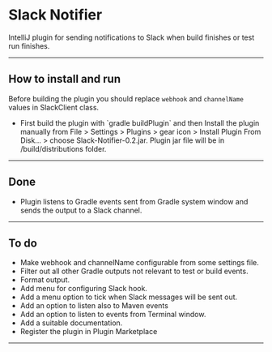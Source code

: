 # Slack Notifier
IntelliJ plugin for sending notifications to Slack when build finishes or test run finishes.
***
## How to install and run
Before building the plugin you should replace `webhook` and `channelName` values in SlackClient class.

<ul>
    <li>First build the plugin with `gradle buildPlugin` and then Install the plugin manually from File > Settings > Plugins > gear icon > Install Plugin From Disk... > choose Slack-Notifier-0.2.jar. Plugin jar file will be in /build/distributions folder.</li>
</ul>

***
## Done

<ul>
	<li>Plugin listens to Gradle events sent from Gradle system window and sends the output to a Slack channel.</li>
</ul>

***
## To do

<ul>
    <li>Make webhook and channelName configurable from some settings file.</li>
    <li>Filter out all other Gradle outputs not relevant to test or build events.</li>
    <li>Format output.</li>
    <li>Add menu for configuring Slack hook.</li>
    <li>Add a menu option to tick when Slack messages will be sent out.</li>
    <li>Add an option to listen also to Maven events</li>
    <li>Add an option to listen to events from Terminal window.</li>
    <li>Add a suitable documentation.</li>
    <li>Register the plugin in Plugin Marketplace</li>
</ul>

***

